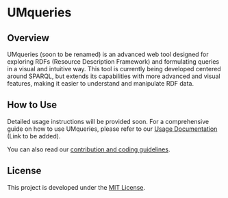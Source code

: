 # UMqueries

## Overview
UMqueries (soon to be renamed) is an advanced web tool designed for exploring RDFs (Resource Description Framework) and formulating queries in a visual and intuitive way. This tool is currently being developed centered around SPARQL, but extends its capabilities with more advanced and visual features, making it easier to understand and manipulate RDF data.

## How to Use
Detailed usage instructions will be provided soon. For a comprehensive guide on how to use UMqueries, please refer to our [Usage Documentation](#) (Link to be added). 

You can also read our [contribution and coding guidelines](GUIDELINES.md).


## License
This project is developed under the [MIT License](LICENSE.md).
